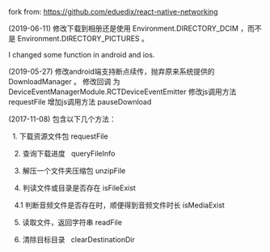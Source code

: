 
fork from:		https://github.com/eduedix/react-native-networking

(2019-06-11)
  修改下载到相册还是使用 Environment.DIRECTORY_DCIM ，而不是 Environment.DIRECTORY_PICTURES 。

I changed some function in android and ios.

(2019-05-27)
  修改android端支持断点续传，抛弃原来系统提供的 DownloadManager 。
  修改回调 为 DeviceEventManagerModule.RCTDeviceEventEmitter 
  修改js调用方法 requestFile
  增加js调用方法 pauseDownload

	 

(2017-11-08)
包含以下几个方法：

    1. 下载资源文件包  requestFile
    
    2. 查询下载进度   queryFileInfo
    
    3. 解压一个文件夹压缩包 unzipFile
    
    4. 判读文件或目录是否存在 isFileExist
    
    4.1 判断音频文件是否存在时，顺便得到音频文件时长  isMediaExist
    
    
    5. 读取文件，返回字符串 readFile
    
    6. 清除目标目录   clearDestinationDir
